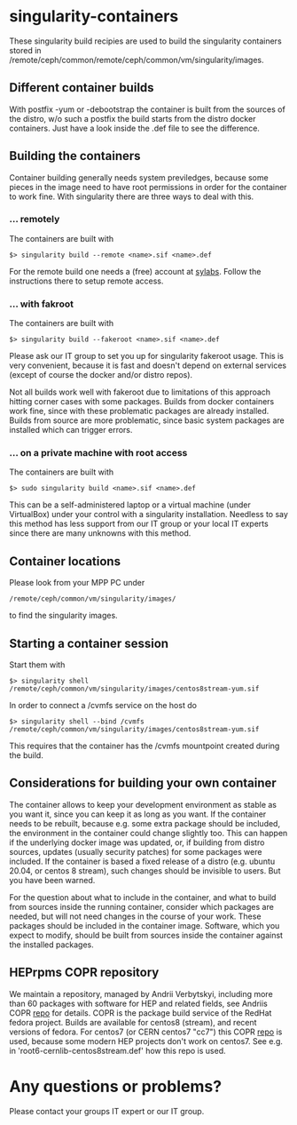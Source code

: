 
# singularity-containers

These singularity build recipies are used to build the singularity 
containers stored in 
/remote/ceph/common/remote/ceph/common/vm/singularity/images.

## Different container builds

With postfix -yum or -debootstrap the container is built from the 
sources of the distro, w/o such a postfix the build starts from the 
distro docker containers. Just have a look inside the .def file to see 
the difference.

## Building the containers

Container building generally needs system previledges, because some 
pieces in the image need to have root permissions in order for the 
container to work fine. With singularity there are three ways to deal 
with this.

### ... remotely

The containers are built with

    $> singularity build --remote <name>.sif <name>.def

For the remote build one needs a (free) account at 
[sylabs](https://cloud.sylabs.io/builder). Follow the instructions there 
to setup remote access.

### ... with fakroot

The containers are built with

    $> singularity build --fakeroot <name>.sif <name>.def

Please ask our IT group to set you up for singularity fakeroot usage. 
This is very convenient, because it is fast and doesn't depend on 
external services (except of course the docker and/or distro repos).

Not all builds work well with fakeroot due to limitations of this 
approach hitting corner cases with some packages. Builds from docker 
containers work fine, since with these problematic packages are already 
installed. Builds from source are more problematic, since basic system 
packages are installed which can trigger errors.

### ... on a private machine with root access

The containers are built with

    $> sudo singularity build <name>.sif <name>.def

This can be a self-administered laptop or a virtual machine (under 
VirtualBox) under your control with a singularity installation. Needless 
to say this method has less support from our IT group or your local IT 
experts since there are many unknowns with this method.

## Container locations

Please look from your MPP PC under

    /remote/ceph/common/vm/singularity/images/

to find the singularity images.

## Starting a container session

Start them with

    $> singularity shell 
    /remote/ceph/common/vm/singularity/images/centos8stream-yum.sif

In order to connect a /cvmfs service on the host do

    $> singularity shell --bind /cvmfs 
    /remote/ceph/common/vm/singularity/images/centos8stream-yum.sif

This requires that the container has the /cvmfs mountpoint created 
during the build.

## Considerations for building your own container

The container allows to keep your development environment as stable as 
you want it, since you can keep it as long as you want. If the container 
needs to be rebuilt, because e.g. some extra package should be included, 
the environment in the container could change slightly too. This can 
happen if the underlying docker image was updated, or, if building from 
distro sources, updates (usually security patches) for some packages 
were included. If the container is based a fixed release of a distro 
(e.g. ubuntu 20.04, or centos 8 stream), such changes should be 
invisible to users. But you have been warned.

For the question about what to include in the container, and what to 
build from sources inside the running container, consider which packages 
are needed, but will not need changes in the course of your work. These 
packages should be included in the container image. Software, which you 
expect to modify, should be built from sources inside the container 
against the installed packages.

## HEPrpms COPR repository

We maintain a repository, managed by Andrii Verbytskyi, including more 
than 60 packages with software for HEP and related fields, see Andriis 
COPR [repo](https://copr.fedorainfracloud.org/coprs/averbyts/HEPrpms) 
for details. COPR is the package build service of the RedHat fedora 
project. Builds are available for centos8 (stream), and recent versions 
of fedora. For centos7 (or CERN centos7 "cc7") this COPR 
[repo](https://copr.fedorainfracloud.org/coprs/averbyts/fastjet/) is 
used, because some modern HEP projects don't work on centos7.
See e.g. in 'root6-cernlib-centos8stream.def' how this repo
is used.

# Any questions or problems?

Please contact your groups IT expert or our IT group.










